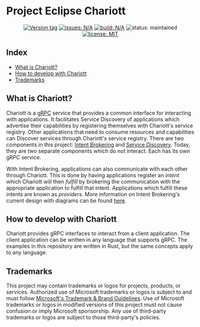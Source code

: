 # Project Eclipse Chariott

<p align="center">
    <a href="https://github.com/eclipse-chariott/chariott/tags"><img alt="Version tag" src="https://img.shields.io/github/v/tag/eclipse-chariott/chariott?label=version"></a>
    <a href="https://github.com/eclipse-chariott/chariott/issues"><img alt="issues: N/A" src="https://img.shields.io/github/issues/eclipse-chariott/chariott"></a>
    <a href="https://github.com/eclipse-chariott/chariott/actions/workflows/rust-ci.yml"><img alt="build: N/A" src="https://img.shields.io/github/actions/workflow/status/eclipse-chariott/chariott/rust-ci.yml"></a>
    <img src="https://img.shields.io/badge/status-maintained-green.svg" alt="status: maintained">
    <a href="https://github.com/eclipse-chariott/chariott/blob/main/LICENSE"><img alt="license: MIT" src="https://img.shields.io/github/license/eclipse-chariott/chariott"></a>
</p>

## Index

- [What is Chariott?](#what-is-chariott)
- [How to develop with Chariott](#how-to-develop-with-chariott)
- [Trademarks](#trademarks)

## What is Chariott?

Chariott is a [gRPC](https://grpc.io) service that provides a common interface for interacting with
applications. It facilitates Service Discovery of applications which advertise their capabilities
by registering themselves with Chariott's service registry. Other applications that need to consume
resources and capabilities can Discover services through Chariott's service registry. There are two
components in this project: [Intent Brokering](./intent_brokering/README.md) and 
[Service Discovery](./service_discovery/README.md). Today, they are two separate components which
do not interact. Each has its own gRPC service.

With Intent Brokering, applications can also communicate with each other through Chariott. This is
done by having applications register an _intent_ which Chariott will then _fulfill_ by brokering
the communication with the appropriate application to fulfill that intent. Applications which
fulfill these intents are known as _providers_. More information on Intent Brokering's current
design with diagrams can be found [here](./docs/design/intent_brokering_design.md).

## How to develop with Chariott

Chariott provides gRPC interfaces to interact from a client application. The
client application can be written in any language that supports gRPC. The
examples in this repository are written in Rust, but the same concepts apply to
any language.

## Trademarks

This project may contain trademarks or logos for projects, products, or services. Authorized use of Microsoft
trademarks or logos is subject to and must follow
[Microsoft's Trademark & Brand Guidelines](https://www.microsoft.com/legal/intellectualproperty/trademarks/usage/general).
Use of Microsoft trademarks or logos in modified versions of this project must not cause confusion or imply Microsoft sponsorship.
Any use of third-party trademarks or logos are subject to those third-party's policies.
